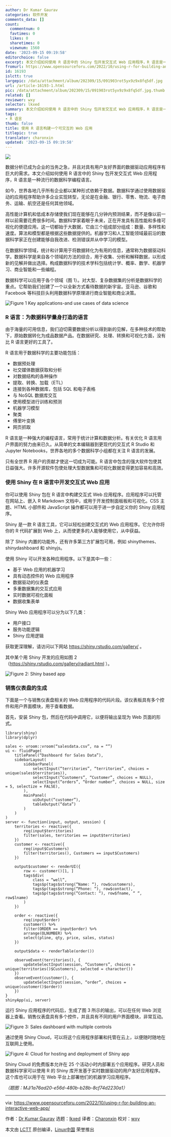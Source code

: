 ```yaml
---
author: Dr Kumar Gaurav
categories: 软件开发
comments_data: []
count:
  commentnum: 0
  favtimes: 0
  likes: 0
  sharetimes: 0
  viewnum: 1560
date: '2023-09-15 09:19:58'
editorchoice: false
excerpt: 本文介绍如何使用 R 语言中的 Shiny 包开发交互式 Web 应用程序，R 语言是一种流行的数据科学编程语言。
fromurl: https://www.opensourceforu.com/2022/10/using-r-for-building-an-interactive-web-app/
id: 16193
islctt: true
largepic: /data/attachment/album/202309/15/091903rot5yx9z9x8fq5df.jpg
url: /article-16193-1.html
pic: /data/attachment/album/202309/15/091903rot5yx9z9x8fq5df.jpg.thumb.jpg
related: []
reviewer: wxy
selector: lkxed
summary: 本文介绍如何使用 R 语言中的 Shiny 包开发交互式 Web 应用程序，R 语言是一种流行的数据科学编程语言。
tags:
- R 语言
thumb: false
title: 使用 R 语言构建一个可交互的 Web 应用
titlepic: true
translator: charonxin
updated: '2023-09-15 09:19:58'
---
```


![](/data/attachment/album/202309/15/091903rot5yx9z9x8fq5df.jpg)


数据分析已成为企业的当务之急，并且对具有用户友好界面的数据驱动应用程序有巨大的需求。本文介绍如何使用 R 语言中的 Shiny 包开发交互式 Web 应用程序，R 语言是一种流行的数据科学编程语言。


如今，世界各地几乎所有企业都以某种形式依赖于数据。数据科学通过使用数据驱动的应用程序帮助许多企业实现转型，无论是在金融、银行、零售、物流、电子商务、运输、航空还是任何其他领域。


高性能计算机和低成本存储使我们现在能够在几分钟内预测结果，而不是像以前一样以前需要花费很多时间。数据科学家着眼于未来，正在开发具有高性能和多维可视化的便捷应用。这一切都始于大数据，它由三个组成部分组成：数量、多样性和速度。算法和模型都是根据这些数据提供的。机器学习和人工智能领域最前沿的数据科学家正在创建能够自我改进、检测错误并从中学习的模型。


在数据科学领域，统计和计算用于将数据转化为有用的信息，通常称为数据驱动科学。数据科学是来自各个领域的方法的综合，用于收集、分析和解释数据，以形成新的见解并做出选择。构成数据科学的技术学科包括统计学、概率、数学、机器学习、商业智能和一些编程。


数据科学可以应用于各个领域（图 1）。对大型、复杂数据集的分析是数据科学的重点。它帮助我们创建了一个以全新方式看待数据的新宇宙。亚马逊、谷歌和 Facebook 等科技巨头利用数据科学原理进行商业智能和商业决策。


![Figure 1 Key applications-and use cases of data science](/data/attachment/album/202309/15/091959pf12bh3f8dhfluff.jpg)


### R 语言：为数据科学量身打造的语言


由于海量的可用信息，我们迫切需要数据分析以得到新的见解，在多种技术的帮助下，原始数据转化为成品数据产品。在数据研究、处理、转换和可视化方面，没有比 R 语言更好的工具了。


R 语言用于数据科学的主要功能包括：


* 数据预处理
* 社交媒体数据获取和分析
* 对数据结构的各种操作
* 提取、转换、加载（ETL）
* 连接到各种数据库，包括 SQL 和电子表格
* 与 NoSQL 数据库交互
* 使用模型进行训练和预测
* 机器学习模型
* 聚类
* 傅里叶变换
* 网页抓取


R 语言是一种强大的编程语言，常用于统计计算和数据分析。有关优化 R 语言用户界面的努力由来已久。从简单的文本编辑器到更现代的交互式 R Studio 和 Jupyter Notebooks，世界各地的多个数据科学小组都在关注 R 语言的发展。


只有全世界 R 用户的贡献才使这一切成为可能。R 语言中包含的强大软件包使其日益强大。许多开源软件包使处理大型数据集和可视化数据变得更加容易和高效。


### 使用 Shiny 在 R 语言中开发交互式 Web 应用


你可以使用 Shiny 包在 R 语言中构建交互式 Web 应用程序。应用程序可以托管在网站上、嵌入 R Markdown 文档中，或用于开发控制面板板和可视化。CSS 主题、HTML 小部件和 JavaScript 操作都可以用于进一步自定义你的 Shiny 应用程序。


Shiny 是一款 R 语言工具，它可以轻松创建交互式的 Web 应用程序。它允许你将你的 R 代码扩展到 Web 上，从而使更多的人能够使用它，从中获益。


除了 Shiny 内置的功能外，还有许多第三方扩展包可用，例如 shinythemes、shinydashboard 和 shinyjs。


使用 Shiny 可以开发各种应用程序。以下是其中一些：


* 基于 Web 应用的机器学习
* 具有动态控件的 Web 应用程序
* 数据驱动的仪表盘
* 多重数据集的交互式应用
* 实时数据可视化面板
* 数据收集表单


Shiny Web 应用程序可以分为以下几类：


* 用户接口
* 服务功能逻辑
* Shiny 应用逻辑


获取更深理解，请访问以下网站 <https://shiny.rstudio.com/gallery/> 。


其中某个用 Shiny 开发的应用如图 2（<https://shiny.rstudio.com/gallery/radiant.html> ）。


![Figure 2: Shiny based app](/data/attachment/album/202309/15/091959aprwbe7ia4gc00i8.jpg)


### 销售仪表盘的生成


下面是一个与销售仪表盘相关的 Web 应用程序的代码片段。该仪表板具有多个控件和用户界面模块，用于查看数据。


首先，安装 Shiny 包，然后在代码中调用它，以便将输出呈现为 Web 页面的形式。



```
library(shiny)
library(dplyr)

sales <- vroom::vroom(“salesdata.csv”, na = “”)
ui <- fluidPage(
    titlePanel(“Dashboard for Sales Data”),
    sidebarLayout(
        sidebarPanel(
            selectInput(“territories”, “territories”, choices = unique(sales$territories)),
            selectInput(“Customers”, “Customer”, choices = NULL),
            selectInput(“orders”, “Order number”, choices = NULL, size = 5, selectize = FALSE),
        ),
        mainPanel(
            uiOutput(“customer”),
            tableOutput(“data”)
        )
    )
)
server <- function(input, output, session) {
    territories <- reactive({
        req(input$territories)
        filter(sales, territories == input$territories)
    })
    customer <- reactive({
        req(input$Customers)
        filter(territories(), Customers == input$Customers)
    })

    output$customer <- renderUI({
        row <- customer()[1, ]
        tags$div(
            class = “well”,
            tags$p(tags$strong(“Name: “), row$customers),
            tags$p(tags$strong(“Phone: “), row$contact),
            tags$p(tags$strong(“Contact: “), row$fname, “ “, row$lname)
        )
    })

    order <- reactive({
        req(input$order)
        customer() %>%
        filter(ORDER == input$order) %>%
        arrange(OLNUMBER) %>%
        select(pline, qty, price, sales, status)
    })

    output$data <- renderTable(order())

    observeEvent(territories(), {
        updateSelectInput(session, “Customers”, choices = unique(territories()$Customers), selected = character())
    })
    observeEvent(customer(), {
        updateSelectInput(session, “order”, choices = unique(customer()$order))
    })
}
shinyApp(ui, server)

```

运行 Shiny 应用程序的代码后，生成了图 3 所示的输出，可以在任何 Web 浏览器上查看。销售仪表盘具有多个控件，并且具有不同的用户界面模块，非常互动。


![Figure 3: Sales dashboard with multiple controls](/data/attachment/album/202309/15/092000noulhhhxpx9hyfxw.jpg)


通过使用 Shiny Cloud，可以将这个应用程序部署和托管在云上，以便随时随地在互联网上使用。


![Figure 4: Cloud for hosting and deployment of Shiny app](/data/attachment/album/202309/15/092000ep2rllq5rqrpl2s2.jpg)


Shiny Cloud 的免费版本允许在 25 个活动小时内部署五个应用程序。研究人员和数据科学家可以使用 R 的 Shiny 库开发基于实时数据驱动的用户友好应用程序。这个库也可以用于在 Web 平台上部署他们的机器学习应用程序。


*（题图：MJ/1a76ad20-e56d-480b-b28b-8cf74d2230a1）*




---


via: <https://www.opensourceforu.com/2022/10/using-r-for-building-an-interactive-web-app/>


作者：[Dr Kumar Gaurav](https://www.opensourceforu.com/author/dr-gaurav-kumar/) 选题：[lkxed](https://github.com/lkxed) 译者：[Charonxin](https://github.com/Charonxin) 校对：[wxy](https://github.com/wxy)


本文由 [LCTT](https://github.com/LCTT/TranslateProject) 原创编译，[Linux中国](https://linux.cn/) 荣誉推出